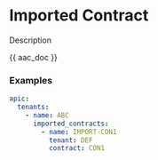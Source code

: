 # Imported Contract

Description

{{ aac_doc }}
### Examples

```yaml
apic:
  tenants:
    - name: ABC
      imported_contracts:
        - name: IMPORT-CON1
          tenant: DEF
          contract: CON1
```
